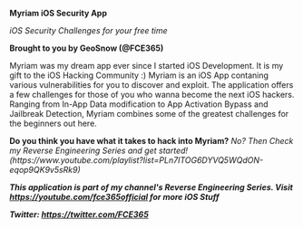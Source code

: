 <b>Myriam iOS Security App</b>
<p><i>iOS Security Challenges for your free time</i><p>
<p><b>Brought to you by GeoSnow (@FCE365)</b><p>

<p>
Myriam was my dream app ever since I started iOS Development. It is my gift to the iOS Hacking Community :)
Myriam is an iOS App contaning various vulnerabilities for you to discover and exploit. The application offers a few challenges
for those of you who wanna become the next iOS hackers. Ranging from In-App Data modification to App Activation Bypass and Jailbreak Detection,
Myriam combines some of the greatest challenges for the beginners out here. 
</p>

<p>
<b> Do you think you have what it takes to hack into Myriam?</b>
<i> No? Then Check my Reverse Engineering Series and get started! (https://www.youtube.com/playlist?list=PLn7ITOG6DYVQ5WQdON-eqop9QK9v5sRk9)

<B> This application is part of my channel's Reverse Engineering Series. Visit https://youtube.com/fce365official for more iOS Stuff </b>

<b> Twitter: https://twitter.com/FCE365 </b>

